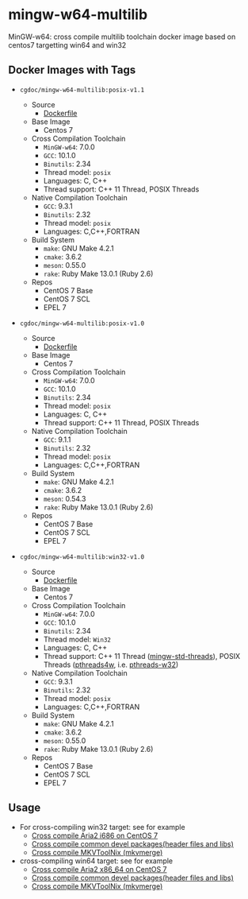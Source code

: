 # mingw-w64-multilib
MinGW-w64: cross compile multilib toolchain docker image based on centos7 targetting win64 and win32

## Docker Images with Tags
* `cgdoc/mingw-w64-multilib:posix-v1.1`
    * Source
        * [Dockerfile](https://github.com/Jesseatgao/mingw-w64-multilib/releases/tag/posix-v1.1)
	* Base Image
		* Centos 7
	* Cross Compilation Toolchain
		* `MinGW-w64`: 7.0.0
		* `GCC`: 10.1.0
		* `Binutils`: 2.34
		* Thread model: `posix`
		* Languages: C, C++
		* Thread support: C++ 11 Thread, POSIX Threads
	* Native Compilation Toolchain
		* `GCC`: 9.3.1
		* `Binutils`: 2.32
		* Thread model: `posix`
		* Languages: C,C++,FORTRAN
	* Build System
		* `make`: GNU Make 4.2.1
		* `cmake`: 3.6.2
		* `meson`: 0.55.0
		* `rake`: Ruby Make 13.0.1 (Ruby 2.6)
	* Repos
		* CentOS 7 Base
		* CentOS 7 SCL
		* EPEL 7

* `cgdoc/mingw-w64-multilib:posix-v1.0`
    * Source
        * [Dockerfile](https://github.com/Jesseatgao/mingw-w64-multilib/releases/tag/posix-v1.0)
	* Base Image
		* Centos 7
	* Cross Compilation Toolchain
		* `MinGW-w64`: 7.0.0
		* `GCC`: 10.1.0
		* `Binutils`: 2.34
		* Thread model: `posix`
		* Languages: C, C++
		* Thread support: C++ 11 Thread, POSIX Threads
	* Native Compilation Toolchain
		* `GCC`: 9.1.1
		* `Binutils`: 2.32
		* Thread model: `posix`
		* Languages: C,C++,FORTRAN
	* Build System
		* `make`: GNU Make 4.2.1
		* `cmake`: 3.6.2
		* `meson`: 0.54.3
		* `rake`: Ruby Make 13.0.1 (Ruby 2.6)
	* Repos
		* CentOS 7 Base
		* CentOS 7 SCL
		* EPEL 7
		
* `cgdoc/mingw-w64-multilib:win32-v1.0`
    * Source
        * [Dockerfile](https://github.com/Jesseatgao/mingw-w64-multilib/releases/tag/win32-v1.0)
	* Base Image
		* Centos 7
	* Cross Compilation Toolchain
		* `MinGW-w64`: 7.0.0
		* `GCC`: 10.1.0
		* `Binutils`: 2.34
		* Thread model: `Win32`
		* Languages: C, C++
		* Thread support: C++ 11 Thread ([mingw-std-threads](https://github.com/meganz/mingw-std-threads)), POSIX Threads ([pthreads4w](https://sourceforge.net/projects/pthreads4w), i.e. [pthreads-w32](https://www.sourceware.org/pthreads-win32))
	* Native Compilation Toolchain
		* `GCC`: 9.3.1
		* `Binutils`: 2.32
		* Thread model: `posix`
		* Languages: C,C++,FORTRAN
	* Build System
		* `make`: GNU Make 4.2.1
		* `cmake`: 3.6.2
		* `meson`: 0.55.0
		* `rake`: Ruby Make 13.0.1 (Ruby 2.6)
	* Repos
		* CentOS 7 Base
		* CentOS 7 SCL
		* EPEL 7

## Usage
* For cross-compiling win32 target: see for example
	* [Cross compile Aria2 i686 on CentOS 7](https://github.com/Jesseatgao/aria2-patched-static-build/blob/master/Dockerfile.i686.mingw)
	* [Cross compile common devel packages(header files and libs)](https://github.com/Jesseatgao/mingw-w64-libs)
	* [Cross compile MKVToolNix (mkvmerge)](https://github.com/Jesseatgao/MKVToolNix-static-builds)
* cross-compiling win64 target: see for example
	* [Cross compile Aria2 x86_64 on CentOS 7](https://github.com/Jesseatgao/aria2-patched-static-build/blob/master/Dockerfile.x86_64.mingw)
	* [Cross compile common devel packages(header files and libs)](https://github.com/Jesseatgao/mingw-w64-libs)
	* [Cross compile MKVToolNix (mkvmerge)](https://github.com/Jesseatgao/MKVToolNix-static-builds)
